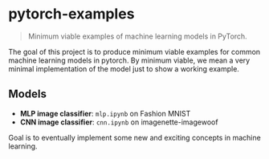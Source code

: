 # pytorch-examples
> Minimum viable examples of machine learning models in PyTorch. 

The goal of this project is to produce minimum viable examples for common machine learning models in pytorch. By minimum viable, we mean a very minimal implementation of the model just to show a working example.

## Models 

- **MLP image classifier**: `mlp.ipynb` on Fashion MNIST 
- **CNN image classifier**: `cnn.ipynb` on imagenette-imagewoof 


Goal is to eventually implement some new and exciting concepts in machine learning. 
